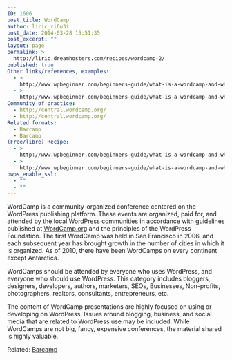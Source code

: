```yaml
---
ID: 1606
post_title: WordCamp
author: liric_ri6u3i
post_date: 2014-03-28 15:51:35
post_excerpt: ""
layout: page
permalink: >
  http://liric.dreamhosters.com/recipes/wordcamp-2/
published: true
Other links/references, examples:
  - >
    http://www.wpbeginner.com/beginners-guide/what-is-a-wordcamp-and-why-you-should-attend-infographic/
  - >
    http://www.wpbeginner.com/beginners-guide/what-is-a-wordcamp-and-why-you-should-attend-infographic/
Community of practice:
  - http://central.wordcamp.org/
  - http://central.wordcamp.org/
Related formats:
  - Barcamp
  - Barcamp
(Free/libre) Recipe:
  - >
    http://www.wpbeginner.com/beginners-guide/what-is-a-wordcamp-and-why-you-should-attend-infographic/?display=wide
  - >
    http://www.wpbeginner.com/beginners-guide/what-is-a-wordcamp-and-why-you-should-attend-infographic/?display=wide
bwps_enable_ssl:
  - ""
  - ""
---
```

WordCamp is a community-organized conference centered on the WordPress publishing platform. These events are organized, paid for, and attended by the local WordPress communities in accordance with guidelines published at <a href="http://www.wordcamp.org" target="_blank" rel="nofollow">WordCamp.org</a> and the principles of the WordPress Foundation. The first WordCamp was held in San Francisco in 2006, and each subsequent year has brought growth in the number of cities in which it is organized. As of 2010, there have been WordCamps on every continent except Antarctica.

WordCamps should be attended by everyone who uses WordPress, and everyone who should use WordPress. This category includes bloggers, designers, developers, authors, marketers, SEOs, Businesses, Non-profits, photographers, realtors, consultants, entrepreneurs, etc.

The content of WordCamp presentations are highly focused on using or developing on WordPress. Issues around blogging, business, and social media that are related to WordPress use may be included. While WordCamps are not big, fancy, expensive conferences, the material shared is highly valuable.

Related: <a href="Barcamp">Barcamp</a>